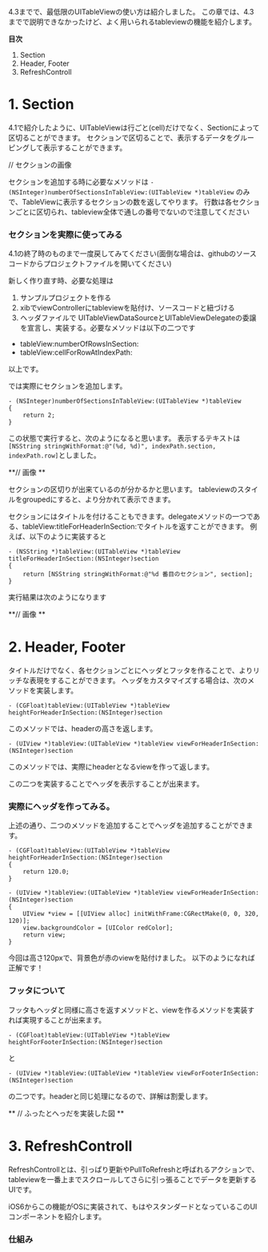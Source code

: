 4.3までで、最低限のUITableViewの使い方は紹介しました。
この章では、4.3までで説明できなかったけど、よく用いられるtableviewの機能を紹介します。

**目次**

1. Section
2. Header, Footer
3. RefreshControll


# 1. Section

4.1で紹介したように、UITableViewは行ごと(cell)だけでなく、Sectionによって区切ることができます。
セクションで区切ることで、表示するデータをグルーピングして表示することができます。

// セクションの画像

セクションを追加する時に必要なメソッドは
`- (NSInteger)numberOfSectionsInTableView:(UITableView *)tableView`
のみで、TableViewに表示するセクションの数を返してやります。
行数は各セクションごとに区切られ、tableview全体で通しの番号でないので注意してください


### セクションを実際に使ってみる
4.1の終了時のものまで一度戻してみてください(面倒な場合は、githubのソースコードからプロジェクトファイルを開いてください)

新しく作り直す時、必要な処理は

1. サンプルプロジェクトを作る
2. xibでviewControllerにtableviewを貼付け、ソースコードと紐づける
3. ヘッダファイルで UITableViewDataSourceとUITableViewDelegateの委譲を宣言し、実装する。必要なメソッドは以下の二つです
  - tableView:numberOfRowsInSection:
  - tableView:cellForRowAtIndexPath:

以上です。

では実際にセクションを追加します。
```
- (NSInteger)numberOfSectionsInTableView:(UITableView *)tableView
{
    return 2;
}
```

この状態で実行すると、次のようになると思います。
表示するテキストは `[NSString stringWithFormat:@"(%d, %d)", indexPath.section, indexPath.row]`としました。

**// 画像 **

セクションの区切りが出来ているのが分かるかと思います。
tableviewのスタイルをgroupedにすると、より分かれて表示できます。

セクションにはタイトルを付けることもできます。delegateメソッドの一つである、tableView:titleForHeaderInSection:でタイトルを返すことができます。
例えば、以下のように実装すると
```
- (NSString *)tableView:(UITableView *)tableView titleForHeaderInSection:(NSInteger)section
{
    return [NSString stringWithFormat:@"%d 番目のセクション", section];
}
```

実行結果は次のようになります

**// 画像 **




# 2. Header, Footer
タイトルだけでなく、各セクションごとにヘッダとフッタを作ることで、よりリッチな表現をすることができます。
ヘッダをカスタマイズする場合は、次のメソッドを実装します。

```
- (CGFloat)tableView:(UITableView *)tableView heightForHeaderInSection:(NSInteger)section
```
このメソッドでは、headerの高さを返します。

```
- (UIView *)tableView:(UITableView *)tableView viewForHeaderInSection:(NSInteger)section
```
このメソッドでは、実際にheaderとなるviewを作って返します。

この二つを実装することでヘッダを表示することが出来ます。

### 実際にヘッダを作ってみる。
上述の通り、二つのメソッドを追加することでヘッダを追加することができます。

```
- (CGFloat)tableView:(UITableView *)tableView heightForHeaderInSection:(NSInteger)section
{
    return 120.0;
}

- (UIView *)tableView:(UITableView *)tableView viewForHeaderInSection:(NSInteger)section
{
    UIView *view = [[UIView alloc] initWithFrame:CGRectMake(0, 0, 320, 120)];
    view.backgroundColor = [UIColor redColor];
    return view;
}
```
今回は高さ120pxで、背景色が赤のviewを貼付けました。
以下のようになれば正解です！




### フッタについて
フッタもヘッダと同様に高さを返すメソッドと、viewを作るメソッドを実装すれば実現することが出来ます。
```
- (CGFloat)tableView:(UITableView *)tableView heightForFooterInSection:(NSInteger)section
```
と
```
- (UIView *)tableView:(UITableView *)tableView viewForFooterInSection:(NSInteger)section
```

の二つです。headerと同じ処理になるので、詳解は割愛します。


** // ふったとへっだを実装した図 **


# 3. RefreshControll

RefreshControllとは、引っぱり更新やPullToRefreshと呼ばれるアクションで、tableviewを一番上までスクロールしてさらに引っ張ることでデータを更新するUIです。

iOS6からこの機能がOSに実装されて、もはやスタンダードとなっているこのUIコンポーネントを紹介します。

### 仕組み






